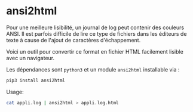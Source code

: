 # ansi2html

Pour une meilleure lisibilité, un journal de log peut contenir des couleurs ANSI. Il est parfois difficile de lire ce type de fichiers dans les éditeurs de texte à cause de l'ajout de caractères d'échappement.

Voici un outil pour convertir ce format en fichier HTML facilement lisible avec un navigateur.

Les dépendances sont `python3` et un module `ansi2html` installable via :

```bash
pip3 install ansi2html
```

Usage:

```bash
cat appli.log | ansi2html > appli.log.html
```

